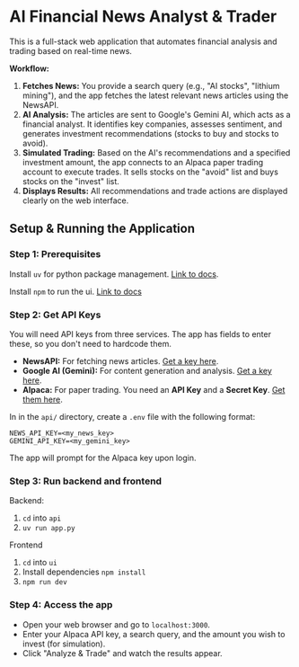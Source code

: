 # AI Financial News Analyst & Trader

This is a full-stack web application that automates financial analysis and trading based on real-time news.

**Workflow:**
1.  **Fetches News:** You provide a search query (e.g., "AI stocks", "lithium mining"), and the app fetches the latest relevant news articles using the NewsAPI.
2.  **AI Analysis:** The articles are sent to Google's Gemini AI, which acts as a financial analyst. It identifies key companies, assesses sentiment, and generates investment recommendations (stocks to buy and stocks to avoid).
3.  **Simulated Trading:** Based on the AI's recommendations and a specified investment amount, the app connects to an Alpaca paper trading account to execute trades. It sells stocks on the "avoid" list and buys stocks on the "invest" list.
4.  **Displays Results:** All recommendations and trade actions are displayed clearly on the web interface.

## Setup & Running the Application

### **Step 1: Prerequisites**
Install `uv` for python package management. [Link to docs](https://docs.astral.sh/uv/getting-started/installation/).

Install `npm` to run the ui. [Link to docs](https://docs.npmjs.com/downloading-and-installing-node-js-and-npm)

### **Step 2: Get API Keys**
You will need API keys from three services. The app has fields to enter these, so you don't need to hardcode them.
- **NewsAPI:** For fetching news articles. [Get a key here](https://newsapi.org/).
- **Google AI (Gemini):** For content generation and analysis. [Get a key here](https://aistudio.google.com/app/apikey).
- **Alpaca:** For paper trading. You need an **API Key** and a **Secret Key**. [Get them here](https://alpaca.markets/).

In in the `api/` directory, create a `.env` file with the following format:
```
NEWS_API_KEY=<my_news_key>
GEMINI_API_KEY=<my_gemini_key>
```

The app will prompt for the Alpaca key upon login.

### **Step 3: Run backend and frontend**

Backend:
1. `cd` into `api`
2. `uv run app.py`

Frontend
1. `cd` into `ui`
2. Install dependencies `npm install`
3. `npm run dev`

### **Step 4: Access the app**
- Open your web browser and go to `localhost:3000`.
- Enter your Alpaca API key, a search query, and the amount you wish to invest (for simulation).
- Click "Analyze & Trade" and watch the results appear.